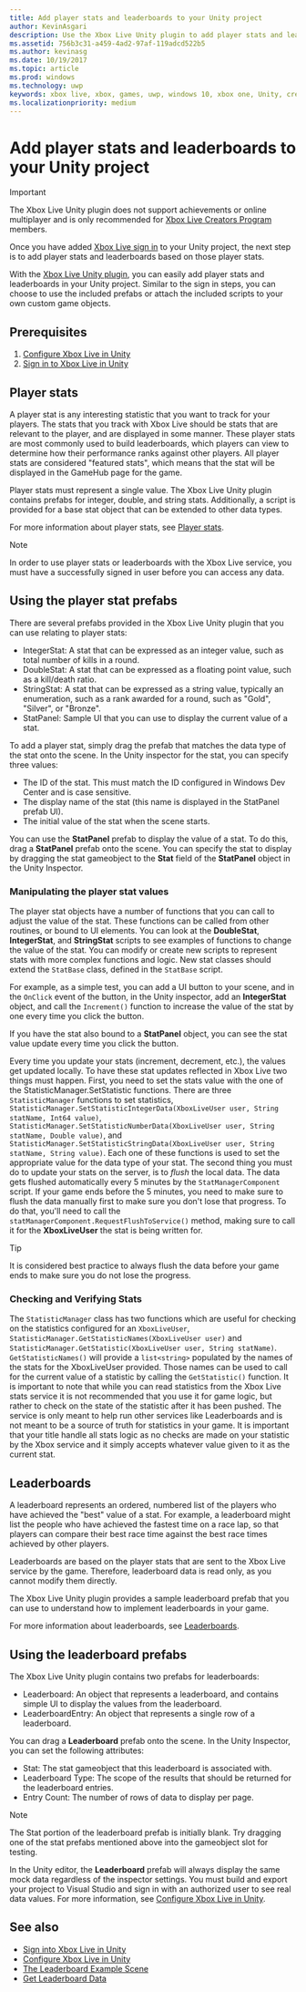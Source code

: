 ```yaml
---
title: Add player stats and leaderboards to your Unity project
author: KevinAsgari
description: Use the Xbox Live Unity plugin to add player stats and leaderboards to your Unity project.
ms.assetid: 756b3c31-a459-4ad2-97af-119adcd522b5
ms.author: kevinasg
ms.date: 10/19/2017
ms.topic: article
ms.prod: windows
ms.technology: uwp
keywords: xbox live, xbox, games, uwp, windows 10, xbox one, Unity, creators
ms.localizationpriority: medium
---
```


# Add player stats and leaderboards to your Unity project

> [!IMPORTANT]
> The Xbox Live Unity plugin does not support achievements or online multiplayer and is only recommended for [Xbox Live Creators Program](../developer-program-overview.md) members.

Once you have added [Xbox Live sign in](unity-prefabs-and-sign-in.md) to your Unity project, the next step is to add player stats and leaderboards based on those player stats.

With the [Xbox Live Unity plugin](https://github.com/Microsoft/xbox-live-unity-plugin), you can easily add player stats and leaderboards in your Unity project. Similar to the sign in steps, you can choose to use the included prefabs or attach the included scripts to your own custom game objects.

## Prerequisites
1. [Configure Xbox Live in Unity](configure-xbox-live-in-unity.md)
2. [Sign in to Xbox Live in Unity](unity-prefabs-and-sign-in.md)

## Player stats

A player stat is any interesting statistic that you want to track for your players. The stats that you track with Xbox Live should be stats that are relevant to the player, and are displayed in some manner. These player stats are most commonly used to build leaderboards, which players can view to determine how their performance ranks against other players. All player stats are considered "featured stats", which means that the stat will be displayed in the GameHub page for the game.

Player stats must represent a single value. The Xbox Live Unity plugin contains prefabs for integer, double, and string stats. Additionally, a script is provided for a base stat object that can be extended to other data types.

For more information about player stats, see [Player stats](../leaderboards-and-stats-2017/player-stats.md).

> [!NOTE]
> In order to use player stats or leaderboards with the Xbox Live service, you must have a successfully signed in user before you can access any data.

## Using the player stat prefabs

There are several prefabs provided in the Xbox Live Unity plugin that you can use relating to player stats:

* IntegerStat: A stat that can be expressed as an integer value, such as total number of kills in a round.
* DoubleStat: A stat that can be expressed as a floating point value, such as a kill/death ratio.
* StringStat: A stat that can be expressed as a string value, typically an enumeration, such as a rank awarded for a round, such as "Gold", "Silver", or "Bronze".
* StatPanel: Sample UI that you can use to display the current value of a stat.

To add a player stat, simply drag the prefab that matches the data type of the stat onto the scene. In the Unity inspector for the stat, you can specify three values:

* The ID of the stat. This must match the ID configured in Windows Dev Center and is case sensitive.
* The display name of the stat (this name is displayed in the StatPanel prefab UI).
* The initial value of the stat when the scene starts.

You can use the **StatPanel** prefab to display the value of a stat. To do this, drag a **StatPanel** prefab onto the scene. You can specify the stat to display by dragging the stat gameobject to the **Stat** field of the **StatPanel** object in the Unity Inspector.

### Manipulating the player stat values

The player stat objects have a number of functions that you can call to adjust the value of the stat. These functions can be called from other routines, or bound to UI elements. You can look at the **DoubleStat**, **IntegerStat**, and **StringStat** scripts to see examples of functions to change the value of the stat. You can modify or create new scripts to represent stats with more complex functions and logic. New stat classes should extend the `StatBase` class, defined in the `StatBase` script.

For example, as a simple test, you can add a UI button to your scene, and in the `OnClick` event of the button, in the Unity inspector, add an **IntegerStat** object, and call the `Increment()` function to increase the value of the stat by one every time you click the button.

If you have the stat also bound to a **StatPanel** object, you can see the stat value update every time you click the button.

Every time you update your stats (increment, decrement, etc.), the values get updated locally. To have these stat updates reflected in Xbox Live two things must happen. First, you need to set the stats value with the one of the StatisticManager.SetStatistic functions. There are three `StatisticManager` functions to set statistics, `StatisticManager.SetStatisticIntegerData(XboxLiveUser user, String statName, Int64 value)`, `StatisticManager.SetStatisticNumberData(XboxLiveUser user, String statName, Double value)`, and `StatisticManager.SetStatisticStringData(XboxLiveUser user, String statName, String value)`. Each one of these functions is used to set the appropriate value for the data type of your stat. The second thing you must do to update your stats on the server, is to *flush* the local data. The data gets flushed automatically every 5 minutes by the `StatManagerComponent` script.  If your game ends before the 5 minutes, you need to make sure to flush the data manually first to make sure you don't lose that progress. To do that, you'll need to call the `statManagerComponent.RequestFlushToService()` method, making sure to call it for the **XboxLiveUser** the stat is being written for.

> [!TIP]
> It is considered best practice to always flush the data before your game ends to make sure you do not lose the progress.

### Checking and Verifying Stats

The `StatisticManager` class has two functions which are useful for checking on the statistics configured for an `XboxLiveUser`, `StatisticManager.GetStatisticNames(XboxLiveUser user)` and `StatisticManager.GetStatistic(XboxLiveUser user, String statName)`. `GetStatisticNames()` will provide a `list<string>` populated by the names of the stats for the XboxLiveUser provided. Those names can be used to call for the current value of a statistic by calling the `GetStatistic()` function. It is important to note that while you can read statistics from the Xbox Live stats service it is not recommended that you use it for game logic, but rather to check on the state of the statistic after it has been pushed. The service is only meant to help run other services like Leaderboards and is not meant to be a source of truth for statistics in your game. It is important that your title handle all stats logic as no checks are made on your statistic by the Xbox service and it simply accepts whatever value given to it as the current stat.

## Leaderboards

A leaderboard represents an ordered, numbered list of the players who have achieved the "best" value of a stat. For example, a leaderboard might list the people who have achieved the fastest time on a race lap, so that players can compare their best race time against the best race times achieved by other players.

Leaderboards are based on the player stats that are sent to the Xbox Live service by the game. Therefore, leaderboard data is read only, as you cannot modify them directly.

The Xbox Live Unity plugin provides a sample leaderboard prefab that you can use to understand how to implement leaderboards in your game.

For more information about leaderboards, see [Leaderboards](../leaderboards-and-stats-2017/leaderboards.md).

## Using the leaderboard prefabs

The Xbox Live Unity plugin contains two prefabs for leaderboards:

* Leaderboard: An object that represents a leaderboard, and contains simple UI to display the values from the leaderboard.
* LeaderboardEntry: An object that represents a single row of a leaderboard.

You can drag a **Leaderboard** prefab onto the scene. In the Unity Inspector, you can set the following attributes:

* Stat: The stat gameobject that this leaderboard is associated with.
* Leaderboard Type: The scope of the results that should be returned for the leaderboard entries.
* Entry Count: The number of rows of data to display per page.

> [!NOTE]
> The Stat portion of the leaderboard prefab is initially blank. Try dragging one of the stat prefabs mentioned above into the gameobject slot for testing.

In the Unity editor, the **Leaderboard** prefab will always display the same mock data regardless of the inspector settings. You must build and export your project to Visual Studio and sign in with an authorized user to see real data values. For more information, see [Configure Xbox Live in Unity](configure-xbox-live-in-unity.md).

## See also

* [Sign into Xbox Live in Unity](unity-prefabs-and-sign-in.md)
* [Configure Xbox Live in Unity](configure-xbox-live-in-unity.md)
* [The Leaderboard Example Scene](setup-leaderboard-example-scene.md)
* [Get Leaderboard Data](unity-leaderboard-from-scratch.md)
